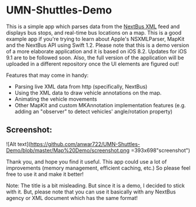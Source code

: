 # UMN-Shuttles-Demo 

This is a simple app which parses data from the [NextBus XML](https://www.nextbus.com/xmlFeedDocs/NextBusXMLFeed.pdf) feed and displays bus stops, and real-time bus locations on a map. This is a good example app if you're trying to learn about Apple's NSXMLParser, MapKit and the NextBus API using Swift 1.2. Please note that this is a demo version of a more elaborate application and it is based on iOS 8.2. Updates for iOS 9.1 are to be followed soon. Also, the full version of the application will be uploaded in a different repository once the UI elements are figured out!

Features that may come in handy:
- Parsing live XML data from http (specifically, NextBus)
- Using the XML data to draw vehicle annotations on the map.
- Animating the vehicle movements
- Other MapKit and custom MKAnnotation implementation features (e.g. adding an "observer" to detect vehicles' angle/rotation property)

## Screenshot:
![Alt text](https://github.com/anwar722/UMN-Shuttles-Demo/blob/master/Map%20Demo/screenshot.png =393x698"screenshot")

Thank you, and hope you find it useful. This app could use a lot of improvements (memory management, efficient caching, etc.) So please feel free to use it and make it better!

Note: The title is a bit misleading. But since it is a demo, I decided to stick with it. But, please note that you can use it basically with any NextBus agency or XML document which has the same format!
